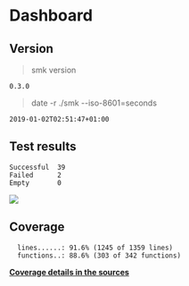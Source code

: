 Dashboard
=========

Version
-------
> smk version

```
0.3.0
```

> date -r ./smk --iso-8601=seconds

```
2019-01-02T02:51:47+01:00
```

Test results
------------
```
Successful  39
Failed      2
Empty       0
```
![](img/tests.png)

Coverage
--------

```
  lines......: 91.6% (1245 of 1359 lines)
  functions..: 88.6% (303 of 342 functions)
```

[**Coverage details in the sources**](http://lionel.draghi.free.fr/smk/lcov/src/index.html)

